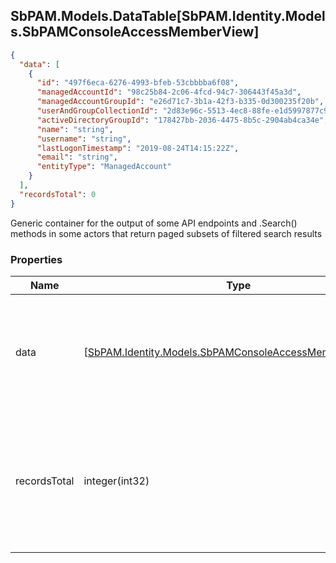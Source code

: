 
<h2 id="tocS_SbPAM.Models.DataTable[SbPAM.Identity.Models.SbPAMConsoleAccessMemberView]">SbPAM.Models.DataTable[SbPAM.Identity.Models.SbPAMConsoleAccessMemberView]</h2>

<a id="schemasbpam.models.datatable[sbpam.identity.models.sbpamconsoleaccessmemberview]"></a>
<a id="schema_SbPAM.Models.DataTable[SbPAM.Identity.Models.SbPAMConsoleAccessMemberView]"></a>
<a id="tocSsbpam.models.datatable[sbpam.identity.models.sbpamconsoleaccessmemberview]"></a>
<a id="tocssbpam.models.datatable[sbpam.identity.models.sbpamconsoleaccessmemberview]"></a>

```json
{
  "data": [
    {
      "id": "497f6eca-6276-4993-bfeb-53cbbbba6f08",
      "managedAccountId": "98c25b84-2c06-4fcd-94c7-306443f45a3d",
      "managedAccountGroupId": "e26d71c7-3b1a-42f3-b335-0d300235f20b",
      "userAndGroupCollectionId": "2d83e96c-5513-4ec8-88fe-e1d5997877c9",
      "activeDirectoryGroupId": "178427bb-2036-4475-8b5c-2904ab4ca34e",
      "name": "string",
      "username": "string",
      "lastLogonTimestamp": "2019-08-24T14:15:22Z",
      "email": "string",
      "entityType": "ManagedAccount"
    }
  ],
  "recordsTotal": 0
}

```

Generic container for the output of some API endpoints and .Search() 
methods in some actors that return paged subsets of filtered search results

### Properties

|Name|Type|Required|Restrictions|Description|
|---|---|---|---|---|
|data|[[SbPAM.Identity.Models.SbPAMConsoleAccessMemberView](../Models/sbpam.identity.models.sbpamconsoleaccessmemberview.md)]¦null|false|none|A subset of the filtered, sorted, and paged (e.g., rows 30 - 39 of <br>589 found) search results|
|recordsTotal|integer(int32)|false|none|What is the total count of search results that .DataRows may only <br>be a paged subset of (e.g., rows 30 - 39 of 589 found)|


